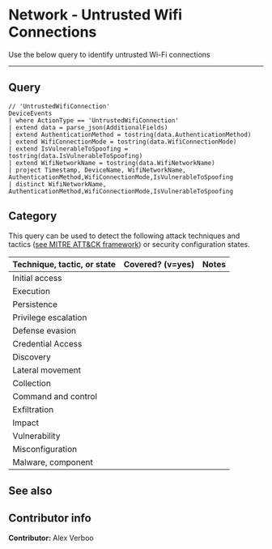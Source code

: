 # Network - Untrusted Wifi Connections

Use the below query to identify untrusted Wi-Fi connections

---

## Query

```Kusto
// 'UntrustedWifiConnection'
DeviceEvents
| where ActionType == 'UntrustedWifiConnection'
| extend data = parse_json(AdditionalFields)
| extend AuthenticationMethod = tostring(data.AuthenticationMethod)
| extend WifiConnectionMode = tostring(data.WifiConnectionMode)
| extend IsVulnerableToSpoofing = tostring(data.IsVulnerableToSpoofing)
| extend WifiNetworkName = tostring(data.WifiNetworkName)
| project Timestamp, DeviceName, WifiNetworkName, AuthenticationMethod,WifiConnectionMode,IsVulnerableToSpoofing
| distinct WifiNetworkName, AuthenticationMethod,WifiConnectionMode,IsVulnerableToSpoofing
```



## Category

This query can be used to detect the following attack techniques and tactics ([see MITRE ATT&CK framework](https://attack.mitre.org/)) or security configuration states.

| Technique, tactic, or state | Covered? (v=yes) | Notes |
|-|-|-|
| Initial access |  |  |
| Execution |  |  |
| Persistence |  |  |
| Privilege escalation | |  |
| Defense evasion |  |  |
| Credential Access |  |  |
| Discovery |  |  |
| Lateral movement |  |  |
| Collection |  |  |
| Command and control |  |  |
| Exfiltration |  |  |
| Impact |  |  |
| Vulnerability |  |  |
| Misconfiguration |  |  |
| Malware, component |  |  |

## See also

## Contributor info

**Contributor:** Alex Verboo